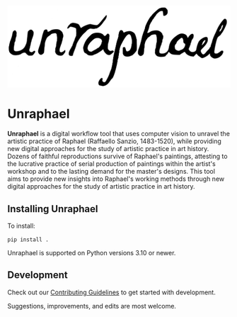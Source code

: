 <!-- [![Documentation Status](https://readthedocs.org/projects/Unraphael/badge/?version=latest)](https://Unraphael.readthedocs.io/en/latest/?badge=latest)
[![Tests](https://github.com/DecodingRaphael/unraphael/actions/workflows/test.yaml/badge.svg)](https://github.com/DecodingRaphael/unraphael/actions/workflows/test.yaml)
[![PyPI - Python Version](https://img.shields.io/pypi/pyversions/unraphael)](https://pypi.org/project/unraphael/)
[![PyPI](https://img.shields.io/pypi/v/unraphael.svg?style=flat)](https://pypi.org/project/unraphael/)
![Coverage](https://gist.githubusercontent.com/stefsmeets/xxx/raw/covbadge.svg)
[![DOI](https://zenodo.org/badge/DOI/xxx.svg)](https://doi.org/xxx)
 -->
![Unraphael banner](https://raw.githubusercontent.com/DecodingRaphael/unraphael/main/src/unraphael/data/logo.png)

# Unraphael

**Unraphael** is a digital workflow tool that uses computer vision to unravel the artistic practice of Raphael (Raffaello Sanzio, 1483-1520), while providing new digital approaches for the study of artistic practice in art history. Dozens of faithful reproductions survive of Raphael's paintings, attesting to the lucrative practice of serial production of paintings within the artist's workshop and to the lasting demand for the master's designs. This tool aims to provide new insights into Raphael's working methods through new digital approaches for the study of artistic practice in art history.

## Installing Unraphael

To install:

```console
pip install .
```

Unraphael is supported on Python versions 3.10 or newer.

## Development

Check out our [Contributing Guidelines](CONTRIBUTING.md#Getting-started-with-development) to get started with development.

Suggestions, improvements, and edits are most welcome.